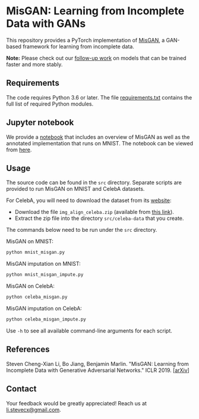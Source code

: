 # MisGAN: Learning from Incomplete Data with GANs

This repository provides a PyTorch implementation of
[MisGAN](https://arxiv.org/abs/1902.09599),
a GAN-based framework for learning from incomplete data.

**Note:** Please check out our
[follow-up work](https://github.com/steveli/partial-encoder-decoder)
on models that can be trained faster and more stably.


## Requirements

The code requires Python 3.6 or later.
The file [requirements.txt](requirements.txt) contains the full list of
required Python modules.


## Jupyter notebook

We provide a [notebook](misgan.ipynb) that includes an overview of MisGAN
as well as the annotated implementation that runs on MNIST.
The notebook can be viewed from
[here](https://nbviewer.jupyter.org/github/steveli/misgan/blob/master/misgan.ipynb).


## Usage

The source code can be found in the `src` directory.
Separate scripts are provided to run MisGAN on MNIST and CelebA datasets.

For CelebA, you will need to download the dataset from its
[website](http://mmlab.ie.cuhk.edu.hk/projects/CelebA.html):

* Download the file `img_align_celeba.zip` (available from [this link](https://drive.google.com/uc?export=download&id=0B7EVK8r0v71pZjFTYXZWM3FlRnM)).
* Extract the zip file into the directory `src/celeba-data` that you create.

The commands below need to be run under the `src` directory.

MisGAN on MNIST:
```bash
python mnist_misgan.py
```

MisGAN imputation on MNIST:
```bash
python mnist_misgan_impute.py
```

MisGAN on CelebA:
```bash
python celeba_misgan.py
```

MisGAN imputation on CelebA:
```bash
python celeba_misgan_impute.py
```

Use `-h` to see all available command-line arguments for each script.


## References

Steven Cheng-Xian Li, Bo Jiang, Benjamin Marlin.
"MisGAN: Learning from Incomplete Data with Generative Adversarial Networks."
ICLR 2019.
\[[arXiv](https://arxiv.org/abs/1902.09599)\]


## Contact

Your feedback would be greatly appreciated!
Reach us at <li.stevecx@gmail.com>.
